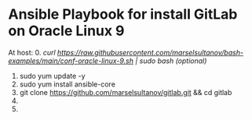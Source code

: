 # Ansible Playbook for install GitLab on Oracle Linux 9

At host:
0. *curl https://raw.githubusercontent.com/marselsultanov/bash-examples/main/conf-oracle-linux-9.sh | sudo bash (optional)*
1. sudo yum update -y
2. sudo yum install ansible-core
3. git clone https://github.com/marselsultanov/gitlab.git && cd gitlab
4. 
5. 
